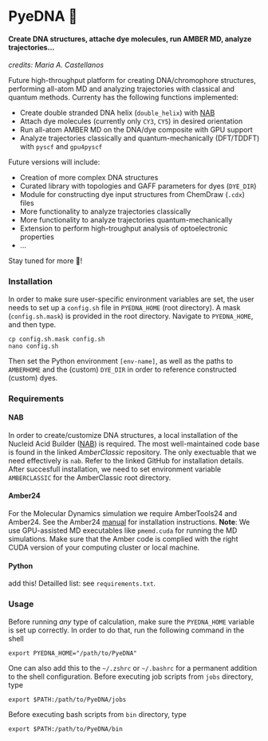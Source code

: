 # PyeDNA 🧬
#### Create DNA structures, attache dye molecules, run AMBER MD, analyze trajectories...

*credits: Maria A. Castellanos*

Future high-throughput platform for creating DNA/chromophore structures, performing all-atom MD and analyzing trajectories with classical and quantum methods.
Currenty has the following functions implemented:

- Create double stranded DNA helix (`double_helix`) with [NAB](https://github.com/Amber-MD/AmberClassic.git)
- Attach dye molecules (currently only `CY3`, `CY5`) in desired orientation
- Run all-atom AMBER MD on the DNA/dye composite with GPU support
- Analyze trajectories classically and quantum-mechanically (DFT/TDDFT) with `pyscf` and `gpu4pyscf`

Future versions will include:
- Creation of more complex DNA structures
- Curated library with topologies and GAFF parameters for dyes (`DYE_DIR`)
- Module for constructing dye input structures from ChemDraw (`.cdx`) files
- More functionality to analyze trajectories classically
- More functionality to analyze trajectories quantum-mechanically
- Extension to perform high-troughput analysis of optoelectronic properties 
- ...

Stay tuned for more 🚨!


### Installation

In order to make sure user-specific environment variables are set, the user needs to set up a `config.sh` file in `PYEDNA_HOME` (root directory). A mask (`config.sh.mask`) is provided in the root directory. Navigate to `PYEDNA_HOME`, and then type.  

```
cp config.sh.mask config.sh
nano config.sh
```

Then set the Python environment `[env-name]`, as well as the paths to `AMBERHOME` and the (custom) `DYE_DIR` in order to reference constructed (custom) dyes.


### Requirements

#### NAB
In order to create/customize DNA structures, a local installation of the Nucleid Acid Builder ([NAB](https://github.com/Amber-MD/AmberClassic.git)) is required. The most well-maintained code base is found in the linked *AmberClassic* repository. The only exectuable that we need effectively is `nab`. Refer to the linked GitHub for installation details. After succesfull installation, we need to set environment variable `AMBERCLASSIC` for the AmberClassic root directory. 

#### Amber24
For the Molecular Dynamics simulation we require AmberTools24 and Amber24. See the Amber24 [manual](https://ambermd.org/doc12/Amber24.pdf) for installation instructions. **Note**: We use GPU-assisted MD executables like `pmemd.cuda` for running the MD simulations. Make sure that the Amber code is complied with the right CUDA version of your computing cluster or local machine.   

#### Python
add this! Detailled list: see `requirements.txt`.


### Usage

Before running *any* type of calculation, make sure the `PYEDNA_HOME` variable is set up correctly. In order to do that, run the following command in the shell

```
export PYEDNA_HOME="/path/to/PyeDNA"
```
One can also add this to the `~/.zshrc` or `~/.bashrc` for a permanent addition to the shell configuration.
Before executing job scripts from `jobs` directory, type

```
export $PATH:/path/to/PyeDNA/jobs
```

Before executing bash scripts from `bin` directory, type

```
export $PATH:/path/to/PyeDNA/bin
```